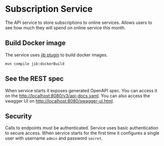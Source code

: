 # Subscription Service

The API service to store subscriptions to online services.
Allows users to see how much they will spend on online service this month.  

## Build Docker image

The service uses [jib plugin](https://github.com/GoogleContainerTools/jib/tree/master/jib-maven-plugin) 
to build docker images.

```shell script
mvn compile jib:dockerBuild
```

## See the REST spec

When service starts it exposes generated OpenAPI spec. 
You can access it on the [http://localhost:8080/v3/api-docs.yaml](http://localhost:8080/v3/api-docs.yaml).
You can also access the swagger UI on [http://localhost:8080/swagger-ui.html](http://localhost:8080/swagger-ui.html).

## Security

Calls to endpoints must be authenticated. 
Service uses basic authentication to secure access. 
When service starts for the first time it configures a single user with username `admin` and password `secret`.
